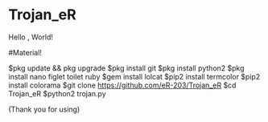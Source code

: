 # Trojan_eR
Hello , World!

#Material!

$pkg update && pkg upgrade
$pkg install git
$pkg install python2
$pkg install nano figlet toilet ruby
$gem install lolcat
$pip2 install termcolor
$pip2 install colorama
$git clone https://github.com/eR-203/Trojan_eR
$cd Trojan_eR
$python2 trojan.py

(Thank you for using)
